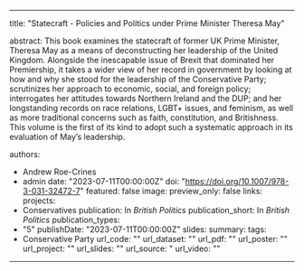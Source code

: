 ---
title: "Statecraft - Policies and Politics under Prime Minister Theresa May"

abstract: This book examines the statecraft of former UK Prime Minister, Theresa May as a means of deconstructing her leadership of the United Kingdom. Alongside the inescapable issue of Brexit that dominated her Premiership, it takes a wider view of her record in government by looking at how and why she stood for the leadership of the Conservative Party; scrutinizes her approach to economic, social, and foreign policy; interrogates her attitudes towards Northern Ireland and the DUP; and her longstanding records on race relations, LGBT+ issues, and feminism, as well as more traditional concerns such as faith, constitution, and Britishness. This volume is the first of its kind to adopt such a systematic approach in its evaluation of May’s leadership.

authors:
- Andrew Roe-Crines
- admin
date: "2023-07-11T00:00:00Z"
doi: "https://doi.org/10.1007/978-3-031-32472-7"
featured: false
image:
  preview_only: false
links:
projects:
- Conservatives
publication: In *British Politics*
publication_short: In *British Politics*
publication_types:
- "5"
publishDate: "2023-07-11T00:00:00Z"
slides: 
summary:
tags:
- Conservative Party
url_code: ""
url_dataset: ""
url_pdf: ""
url_poster: ""
url_project: ""
url_slides: ""
url_source: "
url_video: ""
------
